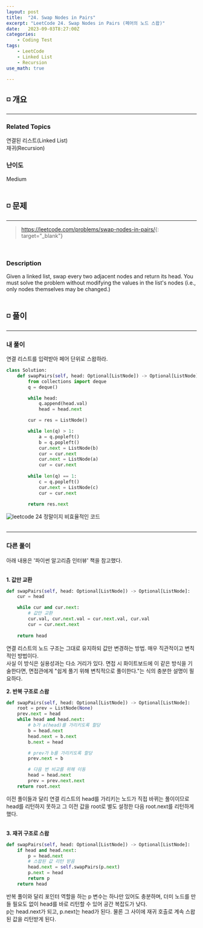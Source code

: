 ```yaml
---
layout: post
title:  "24. Swap Nodes in Pairs"
excerpt: "LeetCode 24. Swap Nodes in Pairs (페어의 노드 스왑)"
date:   2023-09-03T8:27:00Z
categories:
    - Coding Test
tags:
    - LeetCode
    - Linked List
    - Recursion
use_math: true

---
```


## ◽ 개요
---
### Related Topics
연결된 리스트(Linked List)   
재귀(Recursion)  


### 난이도 
Medium
<br/><br/>

## ◽ 문제
---
> <https://leetcode.com/problems/swap-nodes-in-pairs/>{: target="_blank"}
<br/>

### Description
Given a linked list, swap every two adjacent nodes and return its head. You must solve the problem without modifying the values in the list's nodes (i.e., only nodes themselves may be changed.)
<br/><br/>

## ◽ 풀이
---
### 내 풀이
연결 리스트를 입력받아 페어 단위로 스왑하라.

```python
class Solution:
    def swapPairs(self, head: Optional[ListNode]) -> Optional[ListNode]:
        from collections import deque
        q = deque()

        while head:
            q.append(head.val)
            head = head.next

        cur = res = ListNode()

        while len(q) > 1:
            a = q.popleft()
            b = q.popleft()
            cur.next = ListNode(b)
            cur = cur.next
            cur.next = ListNode(a)
            cur = cur.next
        
        while len(q) == 1:
            c = q.popleft()
            cur.next = ListNode(c)
            cur = cur.next
        
        return res.next
```
![leetcode 24](https://github.com/SubinJin98/SubinJin98.github.io/assets/116137904/7b24eb85-c13b-4bfe-9ceb-a17c72f437c9)
정말이지 비효율적인 코드  
<br/>

---
### 다른 풀이
아래 내용은 '파이썬 알고리즘 인터뷰' 책을 참고했다.  
<br/>

**1. 값만 교환**  

```python
def swapPairs(self, head: Optional[ListNode]) -> Optional[ListNode]:
    cur = head

    while cur and cur.next:
        # 값만 교환
        cur.val, cur.next.val = cur.next.val, cur.val
        cur = cur.next.next
    
    return head
```

연결 리스트의 노드 구조는 그대로 유지하되 값만 변경하는 방법. 매우 직관적이고 변칙적인 방법이다.  
사실 이 방식은 실용성과는 다소 거리가 있다. 면접 시 화이트보드에 이 같은 방식을 기술한다면, 면접관에게 "쉽게 풀기 위해 변칙적으로 풀이한다."는 식의 충분한 설명이 필요하다.
<br/>

**2. 반복 구조로 스왑**  

```python
def swapPairs(self, head: Optional[ListNode]) -> Optional[ListNode]:
    root = prev = ListNode(None)
    prev.next = head
    while head and head.next:
        # b가 a(head)를 가리키도록 할당
        b = head.next
        head.next = b.next
        b.next = head

        # prev가 b를 가리키도록 할당
        prev.next = b

        # 다음 번 비교를 위해 이동
        head = head.next
        prev = prev.next.next
    return root.next
```

이전 풀이들과 달리 연결 리스트의 head를 가리키는 노드가 직접 바뀌는 풀이이므로 head를 리턴하지 못하고 그 이전 값을 root로 별도 설정한 다음 root.next를 리턴하게 했다.  
<br/>

**3. 재귀 구조로 스왑**  

```python
def swapPairs(self, head: Optional[ListNode]) -> Optional[ListNode]:
    if head and head.next:
        p = head.next
        # 스왑된 값 리턴 받음
        head.next = self.swapPairs(p.next)
        p.next = head
        return p
    return head
```

반복 풀이와 달리 포인터 역할을 하는 p 변수는 하나만 있어도 충분하며, 더미 노드를 만들 필요도 없이 head를 바로 리턴할 수 있어 공간 복잡도가 낮다.  
p는 head.next가 되고, p.next는 head가 된다. 물론 그 사이에 재귀 호출로 계속 스왑된 값을 리턴받게 된다.  
